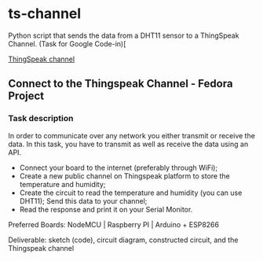 # ts-channel
Python script that sends the data from a DHT11 sensor to a ThingSpeak Channel. (Task for Google Code-in)[

[ThingSpeak channel](https://thingspeak.com/channels/647592)

## Connect to the Thingspeak Channel - Fedora Project
### Task description

In order to communicate over any network you either transmit or receive the data. In this task, you have to transmit as well as receive the data using an API.
- Connect your board to the internet (preferably through WiFi);
- Create a new public channel on Thingspeak platform to store the temperature and humidity;
- Create the circuit to read the temperature and humidity (you can use DHT11); Send this data to your channel;
- Read the response and print it on your Serial Monitor.

Preferred Boards: NodeMCU &#124; Raspberry PI &#124; Arduino + ESP8266

Deliverable: sketch (code), circuit diagram, constructed circuit, and the Thingspeak channel